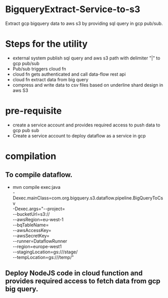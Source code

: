 # BigqueryExtract-Service-to-s3
Extract gcp bigquery data to aws s3 by providing sql query in gcp pub/sub.

# Steps for the utility
* external system publish sql query and aws s3 path with delimiter "|" to gcp pub/sub 
* Pub/sub triggers cloud fn
* cloud fn gets authenticated and call data-flow rest api
* cloud fn extract data from big query
* compress and write data to csv files based on underline shard design in aws S3

# pre-requisite
* create a service account and provides required access to push data to gcp pub sub
* Create a service account to deploy dataflow as a service in gcp
# compilation

## To compile dataflow.

  * mvn compile exec:java \
-Dexec.mainClass=com.org.bigquery.s3.dataflow.pipeline.BigQueryToCsv \
-Dexec.args="--project=<GCP PROJECT ID> \
--bucketUrl=s3://<S3 BUCKET NAME> \
--awsRegion=eu-west-1 \
--bqTableName=<BIGQUERY TABLE e.g. project:finance.transactions> \
--awsAccessKey=<YOUR ACCESS KEY> \
--awsSecretKey=<YOUR SECRET KEY> \
--runner=DataflowRunner \
--region=europe-west1 \
--stagingLocation=gs://<DATAFLOW BUCKET>/stage/ \
--tempLocation=gs://<DATAFLOW BUCKET>/temp/"
 
 ## Deploy NodeJS code in cloud function and provides required access to fetch data from gcp big query.

